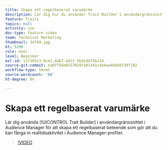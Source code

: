 ```yaml
---
title: Skapa ett regelbaserat varumärke
description: Lär dig hur du använder Trait Builder i användargränssnittet för Audience Manager för att skapa ett regelbaserat beteende som gör att du kan fånga in realtidsaktivitet i Audience Manager-profiler.
feature: Traits
topics: null
activity: use
doc-type: feature video
team: Technical Marketing
thumbnail: 34749.jpg
kt: 5290
role: User
level: Beginner
exl-id: 11f303c3-8ce1-4ab7-a621-5b42d475b234
source-git-commit: ea8ff5de0157659fa91341c4a4aa49de6f397192
workflow-type: tm+mt
source-wordcount: '60'
ht-degree: 0%

---
```


# Skapa ett regelbaserat varumärke

Lär dig använda [!UICONTROL Trait Builder] i användargränssnittet i Audience Manager för att skapa ett regelbaserat beteende som gör att du kan fånga in realtidsaktivitet i Audience Manager-profiler.

>[!VIDEO](https://video.tv.adobe.com/v/34749/?quality=12&learn=on)
